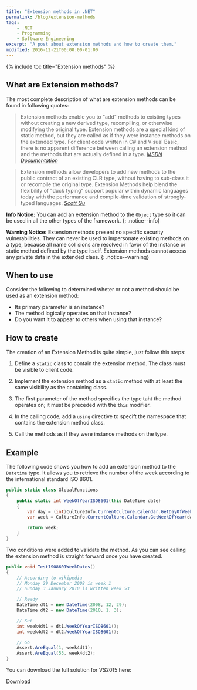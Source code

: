 ```yaml
---
title: "Extension methods in .NET"
permalink: /blog/extension-methods
tags:
    - .NET
    - Programming
    - Software Engineering 
excerpt: "A post about extension methods and how to create them."
modified: 2016-12-21T00:00:00-01:00
---
```


<!-- Place this tag in your head or just before your close body tag. -->
<script async defer src="https://buttons.github.io/buttons.js"></script>

{% include toc title="Extension methods" %}

## What are Extension methods?
The most complete description of what are extension methods can be found in following quotes:

> Extension methods enable you to "add" methods to existing types without creating a new derived type, recompiling, or otherwise modifying the original type. Extension methods are a special kind of static method, but they are called as if they were instance methods on the extended type. For client code written in C# and Visual Basic, there is no apparent difference between calling an extension method and the methods that are actually defined in a type.
<cite><a href="https://msdn.microsoft.com/en-us/library/bb311042.aspx">MSDN Documentation</a></cite>

> Extension methods allow developers to add new methods to the public contract of an existing CLR type, without having to sub-class it or recompile the original type.  Extension Methods help blend the flexibility of "duck typing" support popular within dynamic languages today with the performance and compile-time validation of strongly-typed languages.
<cite><a href="https://weblogs.asp.net/scottgu/new-orcas-language-feature-extension-methods">Scott Gu</a></cite>

**Info Notice:** You can add an extension method to the `Object` type so it can be used in all the other types of the framework.
{: .notice--info}

**Warning Notice:** Extension methods present no specific security vulnerabilities. They can never be used to impersonate existing methods on a type, because all name collisions are resolved in favor of the instance or static method defined by the type itself. Extension methods cannot access any private data in the extended class.
{: .notice--warning}

## When to use

Consider the following to determined wheter or not a method should be used as an extension method: 

* Its primary parameter is an instance?
* The method logically operates on that instance?
* Do you want it to appear to others when using that instance?

## How to create

The creation of an Extension Method is quite simple, just follow this steps:

1. Define a `static` class to contain the extension method. The class must be visible to client code.

2. Implement the extension method as a `static` method with at least the same visibility as the containing class.

3. The first parameter of the method specifies the type taht the method operates on; it must be preceded with the `this` modifier.

4. In the calling code, add a `using` directive to specift the namespace that contains the extension method class.

5. Call the methods as if they were instance methods on the type.

## Example

The following code shows you how to add an extension method to the `Datetime` type. It allows you to retrieve the number of the week according to the international standard ISO 8601.

```csharp
public static class GlobalFunctions
{
    public static int WeekOfYearISO8601(this DateTime date)
    {
        var day = (int)CultureInfo.CurrentCulture.Calendar.GetDayOfWeek(date);
        var week = CultureInfo.CurrentCulture.Calendar.GetWeekOfYear(date.AddDays(4 - (day == 0 ? 7 : day)), CalendarWeekRule.FirstFourDayWeek, DayOfWeek.Monday);

        return week;
    }
}
```

Two conditions were added to validate the method. As you can see calling the extension method is straight forward once you have created.

```csharp
public void TestISO8601WeekDates()
{
    // According to wikipedia
    // Monday 29 December 2008 is week 1
    // Sunday 3 January 2010 is written week 53

    // Ready 
    DateTime dt1 = new DateTime(2008, 12, 29);
    DateTime dt2 = new DateTime(2010, 1, 3);

    // Set
    int week4dt1 = dt1.WeekOfYearISO8601();
    int week4dt2 = dt2.WeekOfYearISO8601();

    // Go
    Assert.AreEqual(1, week4dt1);
    Assert.AreEqual(53, week4dt2);
}
```

You can download the full solution for VS2015 here:

<!-- Place this tag where you want the button to render. -->
<a class="github-button" href="https://github.com/jcsmata/extension-methods/archive/master.zip" data-icon="octicon-cloud-download" data-style="mega" aria-label="Download jcsmata/extension-methods on GitHub">Download</a>
